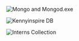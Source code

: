 ![Mongo and Mongod.exe](https://user-images.githubusercontent.com/30475043/78003429-867a2e00-7330-11ea-9dcf-be2e4510b492.png)


![Kennyinspire DB](https://user-images.githubusercontent.com/30475043/78003728-0902ed80-7331-11ea-8620-72691785abec.png)


![Interns Collection](https://user-images.githubusercontent.com/30475043/78004006-6dbe4800-7331-11ea-9b6d-cf5a4342eeb4.png)